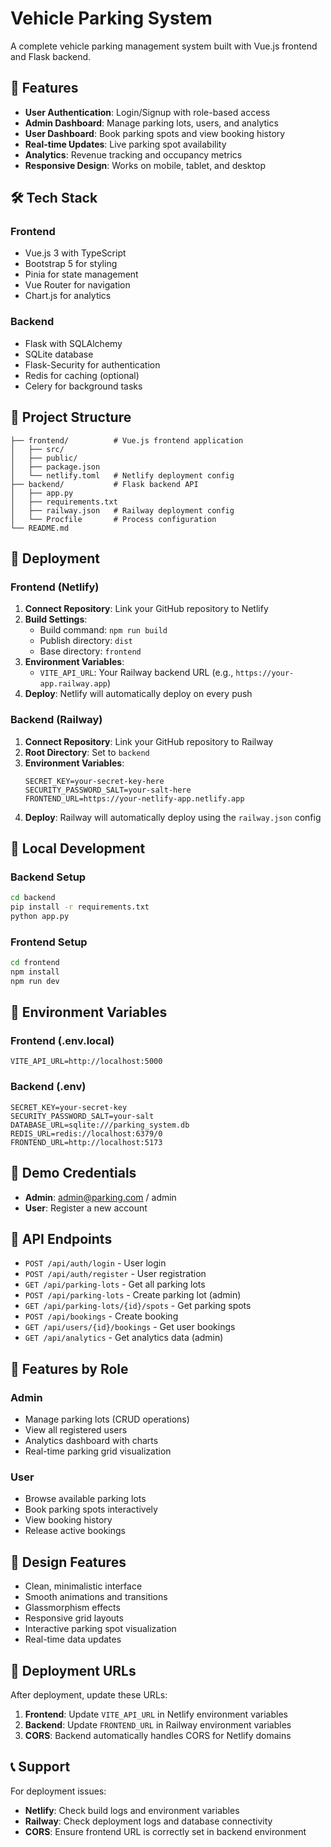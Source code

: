 # Vehicle Parking System

A complete vehicle parking management system built with Vue.js frontend and Flask backend.

## 🚀 Features

- **User Authentication**: Login/Signup with role-based access
- **Admin Dashboard**: Manage parking lots, users, and analytics
- **User Dashboard**: Book parking spots and view booking history
- **Real-time Updates**: Live parking spot availability
- **Analytics**: Revenue tracking and occupancy metrics
- **Responsive Design**: Works on mobile, tablet, and desktop

## 🛠️ Tech Stack

### Frontend
- Vue.js 3 with TypeScript
- Bootstrap 5 for styling
- Pinia for state management
- Vue Router for navigation
- Chart.js for analytics

### Backend
- Flask with SQLAlchemy
- SQLite database
- Flask-Security for authentication
- Redis for caching (optional)
- Celery for background tasks

## 📁 Project Structure

```
├── frontend/          # Vue.js frontend application
│   ├── src/
│   ├── public/
│   ├── package.json
│   └── netlify.toml   # Netlify deployment config
├── backend/           # Flask backend API
│   ├── app.py
│   ├── requirements.txt
│   ├── railway.json   # Railway deployment config
│   └── Procfile       # Process configuration
└── README.md
```

## 🚀 Deployment

### Frontend (Netlify)

1. **Connect Repository**: Link your GitHub repository to Netlify
2. **Build Settings**:
   - Build command: `npm run build`
   - Publish directory: `dist`
   - Base directory: `frontend`
3. **Environment Variables**:
   - `VITE_API_URL`: Your Railway backend URL (e.g., `https://your-app.railway.app`)
4. **Deploy**: Netlify will automatically deploy on every push

### Backend (Railway)

1. **Connect Repository**: Link your GitHub repository to Railway
2. **Root Directory**: Set to `backend`
3. **Environment Variables**:
   ```
   SECRET_KEY=your-secret-key-here
   SECURITY_PASSWORD_SALT=your-salt-here
   FRONTEND_URL=https://your-netlify-app.netlify.app
   ```
4. **Deploy**: Railway will automatically deploy using the `railway.json` config

## 🔧 Local Development

### Backend Setup

```bash
cd backend
pip install -r requirements.txt
python app.py
```

### Frontend Setup

```bash
cd frontend
npm install
npm run dev
```

## 📝 Environment Variables

### Frontend (.env.local)
```
VITE_API_URL=http://localhost:5000
```

### Backend (.env)
```
SECRET_KEY=your-secret-key
SECURITY_PASSWORD_SALT=your-salt
DATABASE_URL=sqlite:///parking_system.db
REDIS_URL=redis://localhost:6379/0
FRONTEND_URL=http://localhost:5173
```

## 🔐 Demo Credentials

- **Admin**: admin@parking.com / admin
- **User**: Register a new account

## 🎯 API Endpoints

- `POST /api/auth/login` - User login
- `POST /api/auth/register` - User registration
- `GET /api/parking-lots` - Get all parking lots
- `POST /api/parking-lots` - Create parking lot (admin)
- `GET /api/parking-lots/{id}/spots` - Get parking spots
- `POST /api/bookings` - Create booking
- `GET /api/users/{id}/bookings` - Get user bookings
- `GET /api/analytics` - Get analytics data (admin)

## 📱 Features by Role

### Admin
- Manage parking lots (CRUD operations)
- View all registered users
- Analytics dashboard with charts
- Real-time parking grid visualization

### User
- Browse available parking lots
- Book parking spots interactively
- View booking history
- Release active bookings

## 🎨 Design Features

- Clean, minimalistic interface
- Smooth animations and transitions
- Glassmorphism effects
- Responsive grid layouts
- Interactive parking spot visualization
- Real-time data updates

## 🔄 Deployment URLs

After deployment, update these URLs:

1. **Frontend**: Update `VITE_API_URL` in Netlify environment variables
2. **Backend**: Update `FRONTEND_URL` in Railway environment variables
3. **CORS**: Backend automatically handles CORS for Netlify domains

## 📞 Support

For deployment issues:
- **Netlify**: Check build logs and environment variables
- **Railway**: Check deployment logs and database connectivity
- **CORS**: Ensure frontend URL is correctly set in backend environment